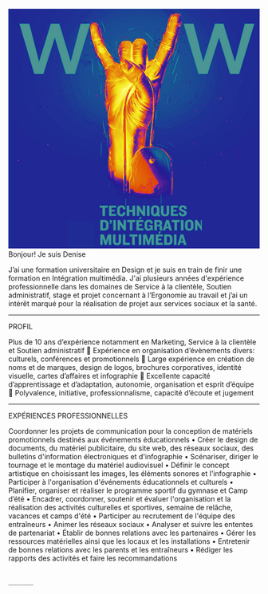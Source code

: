 
![banner](https://github.com/deniserodriguesislva/TP1-TEST/blob/main/6fb4304d-a819-4cf9-b795-19056e7de426.jpg)
Bonjour!
Je suis Denise      

J’ai une formation universitaire en Design et je suis en train de finir une formation en Intégration multimédia. J'ai plusieurs années d'expérience professionnelle dans les domaines de Service à la clientèle, Soutien administratif, stage et projet concernant à l’Ergonomie au travail et j’ai un intérêt marqué  pour la réalisation de projet aux services sociaux et la santé.

________________________________________________________________________________________________________________________________________________________________

PROFIL

Plus de 10 ans d’expérience notamment en Marketing, Service à la clientèle et Soutien administratif
 Expérience en organisation d’évènements divers: culturels, conférences et promotionnels
 Large expérience en création de noms et de marques, design de logos, brochures corporatives, identité 
visuelle, cartes d’affaires et infographie
 Excellente capacité d’apprentissage et d’adaptation, autonomie, organisation et esprit d’équipe
 Polyvalence, initiative, professionnalisme, capacité d’écoute et jugement
_________________________________________________________________________________________________________________________________________________________________

EXPÉRIENCES PROFESSIONNELLES

Coordonner les projets de communication pour la conception de matériels promotionnels destinés aux événements éducationnels
• Créer le design de documents, du matériel publicitaire, du site web, des réseaux sociaux, des bulletins d'information électroniques et d'infographie
• Scénariser, diriger le tournage et le montage du matériel audiovisuel
• Définir le concept artistique en choisissant les images, les éléments sonores et l'infographie
• Participer à l'organisation d'événements éducationnels et culturels
• Planifier, organiser et réaliser le programme sportif du gymnase et Camp d’été
• Encadrer, coordonner, soutenir et évaluer l'organisation et la réalisation des activités culturelles et sportives, semaine de relâche, vacances et camps d'été
• Participer au recrutement de l'équipe des entraîneurs
• Animer les réseaux sociaux
• Analyser et suivre les ententes de partenariat
• Établir de bonnes relations avec les partenaires
• Gérer les ressources matérielles ainsi que les locaux et les installations
• Entretenir de bonnes relations avec les parents et les entraîneurs
• Rédiger les rapports des activités et faire les recommandations
                                                                               
                                                                               
                                                                               _______
